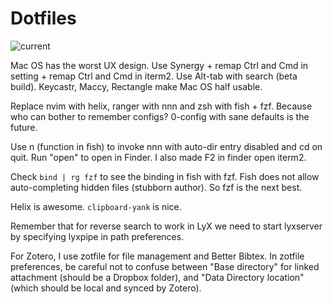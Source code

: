 
Dotfiles
==============

![current](https://github.com/mortang2410/dotfiles/assets/3200308/98c18c21-6158-4701-8821-74c624f73ce2)

Mac OS has the worst UX design.
Use Synergy + remap Ctrl and Cmd in setting + remap Ctrl and Cmd in iterm2.
Use Alt-tab with search (beta build).
Keycastr, Maccy, Rectangle make Mac OS half usable.

Replace nvim with helix, ranger with nnn and zsh with fish + fzf. Because who can bother to remember configs? 0-config with sane defaults is the future.
 
Use n (function in fish) to invoke nnn with auto-dir entry disabled and cd on quit. Run "open" to open in Finder. I also made F2 in finder open iterm2.

Check `bind | rg fzf`  to see the binding in fish with fzf. Fish does not allow auto-completing hidden files (stubborn author). So fzf is the next best. 

Helix is awesome. `clipboard-yank` is nice.

Remember that for reverse search to work in LyX we need to start lyxserver by specifying lyxpipe in path preferences.

For Zotero, I use zotfile for file management and Better Bibtex. In zotfile preferences, be careful not to confuse between "Base directory" for linked attachment (should be a Dropbox folder), and "Data Directory location" (which should be local and synced by Zotero).



